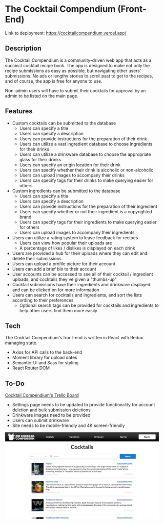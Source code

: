 # The Cocktail Compendium (Front-End)

Link to deployment: https://cocktailcompendium.vercel.app/

## Description

The Cocktail Compendium is a community-driven web app that acts as a succinct cocktail recipe book. The app is designed to make not only the recipe submissions as easy as possible, but navigating other users' submissions. No ads or lengthy stories to scroll past to get to the recipes, and of course, the app is free for anyone to use.

Non-admin users will have to submit their cocktails for approval by an admin to be listed on the main page.

## Features

* Custom cocktails can be submitted to the database
    - Users can specify a title
    - Users can specify a description
    - Users can provide instructions for the preparation of their drink
    - Users can utilize a vast ingredient database to choose ingredients for their drinks
    - Users can utilize a drinkware database to choose the appropriate glass for their drinks
    - Users can specify an origin location for their drink
    - Users can specify whether their drink is alcoholic or non-alcoholic
    - Users can upload images to accompany their drinks
    - Users can specify tags for their drinks to make querying easier for others
* Custom ingredients can be submitted to the database
    - Users can specify a title
    - Users can specify a description
    - Users can provide instructions for the preparation of their ingredient
    - Users can specify whether or not their ingredient is a copyrighted brand
    - Users can specify tags for their ingredients to make querying easier for others
    - Users can upload images to accompany their ingredients
* Users can utilize a rating system to leave feedback for recipes
    - Users can view how popular their uploads are
    - A percentage of likes / dislikes is displayed on each drink
* Users are provided a hub for their uploads where they can edit and delete their submissions
* Users can upload a profile picture for their account
* Users can add a brief bio to their account
* User accounts can be accessed to see all of their cocktail / ingredient uploads, and cocktails they've given a "thumbs-up"
* Cocktail submissions have their ingredients and drinkware displayed and can be clicked on for more information
* Users can search for cocktails and ingredients, and sort the lists according to their preferences
    - Optional search tags can be provided for cocktails and ingredients to help other users find them more easily

## Tech

The Cocktail Compendium's front-end is written in React with Redux managing state.

* Axios for API calls to the back-end
* Moment library for upload dates
* Semantic-UI and Sass for styling
* React Router DOM

## To-Do

[Cocktail Compendium's Trello Board](https://trello.com/b/wceacEKj/cocktail-compendium)

* Settings page needs to be updated to provide functionality for account deletion and bulk submission deletions
* Drinkware images need to be provided
* Users can submit drinkware
* Site needs to be mobile-friendly and 4K screen-friendly

![app screenshot](/screenshot.png)